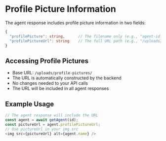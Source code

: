 # Profile Picture Information

The agent response includes profile picture information in two fields:

```typescript
{
  "profilePicture": string,      // The filename only (e.g., "agent-id.jpg")
  "profilePictureUrl": string    // The full URL path (e.g., "/uploads/profile-pictures/agent-id.jpg")
}
```

## Accessing Profile Pictures
- Base URL: `/uploads/profile-pictures/`
- The URL is automatically constructed by the backend
- No changes needed to your API calls
- The URL will be included in all agent responses

## Example Usage
```typescript
// The agent response will include the URL
const agent = await getAgent(id);
const pictureUrl = agent.profilePictureUrl;
// Use pictureUrl in your img src
<img src={pictureUrl} alt={agent.name} />
``` 
